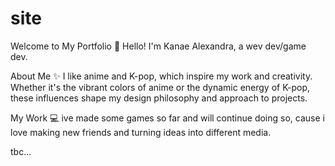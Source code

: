 ﻿# site
Welcome to My Portfolio 🌟
Hello! I'm Kanae Alexandra,  a wev dev/game dev. 

About Me ✨
I like anime and K-pop, which inspire my work and creativity. Whether it's the vibrant colors of anime or the dynamic energy of K-pop, these influences shape my design philosophy and approach to projects.

My Work 💻
ive made some games so far and will continue doing so, cause i love making new friends and turning ideas into different media.

tbc...

